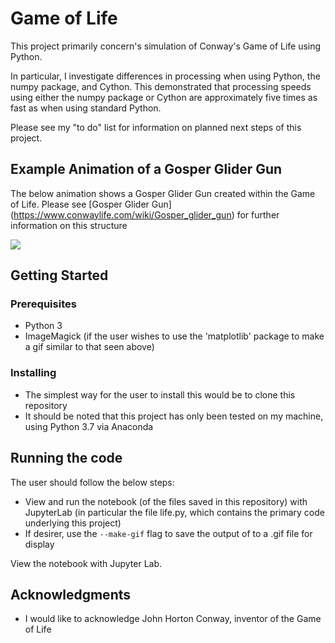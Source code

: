 # Game of Life

This project primarily concern's simulation of Conway's Game of Life using Python. 

In particular, I investigate differences in processing when using Python, the numpy package, and Cython. This demonstrated that processing speeds using either the numpy package or Cython are approximately five times as fast as when using standard Python.

Please see my "to do" list for information on planned next steps of this project.

## Example Animation of a Gosper Glider Gun 
The below animation shows a Gosper Glider Gun created within the Game of Life. 
Please see [Gosper Glider Gun] (https://www.conwaylife.com/wiki/Gosper_glider_gun) for further information on this structure

![](gosper.gif)

## Getting Started

### Prerequisites
- Python 3
- ImageMagick (if the user wishes to use the 'matplotlib' package to make a gif similar to that seen above)

### Installing
- The simplest way for the user to install this would be to clone this repository
- It should be noted that this project has only been tested on my machine, using Python 3.7 via Anaconda

## Running the code
The user should follow the below steps:
- View and run the notebook (of the files saved in this repository) with JupyterLab (in particular the file life.py, which contains the primary code underlying this project)
- If desirer, use the `--make-gif` flag to save the output of to a .gif file for display

View the notebook with Jupyter Lab.

## Acknowledgments
- I would like to acknowledge John Horton Conway, inventor of the Game of Life
